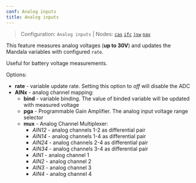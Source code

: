 ```yaml
---
conf: Analog inputs
title: Analog inputs
---
```


>Configuration: `Analog inputs`
> | Nodes: [`cas`](../../hw/nodes/cas.md) [`ifc`](../../hw/nodes/ifc.md) [`jsw`](../../hw/nodes/jsw.md) [`nav`](../../hw/nodes/nav.md)

This feature measures analog voltages (**up to 30V**) and updates the Mandala variables with configured `rate`.

Useful for battery voltage measurements.

Options:

- **rate** - variable update rate. Setting this option to *off* will disable the ADC
- **AINx** - analog channel mapping:
    - **bind** -  variable binding. The value of binded variable will be updated with measured voltage
    - **pga** -   Programmable Gain Amplifier. The analog input voltage range selector
    - **mux** -   Analog Channel Multiplexer:
        - *AIN12* - analog channels 1-2 as differential pair
        - *AIN14* - analog channels 1-4 as differential pair
        - *AIN24* - analog channels 2-4 as differential pair
        - *AIN34* - analog channels 3-4 as differential pair
        - *AIN1* - analog channel 1
        - *AIN2* - analog channel 2
        - *AIN3* - analog channel 3
        - *AIN4* - analog channel 4